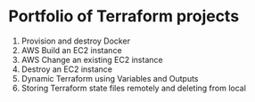 # Portfolio of Terraform projects

1. Provision and destroy Docker
2. AWS Build an EC2 instance
3. AWS Change an existing EC2 instance
4. Destroy an EC2 instance
5. Dynamic Terraform using Variables and Outputs
6. Storing Terraform state files remotely and deleting from local
